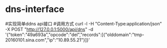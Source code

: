 # dns-interface
#实现简单ddns api接口
#调用方式
curl -l  -H "Content-Type:application/json" -X POST "http://127.0.0.1:5000/api/dns" -d '{"token":"49a693a","opcode":"del","records":[{"olddomain":"tmp-20160101.sina.com","ip":"10.89.55.21"}]}'
